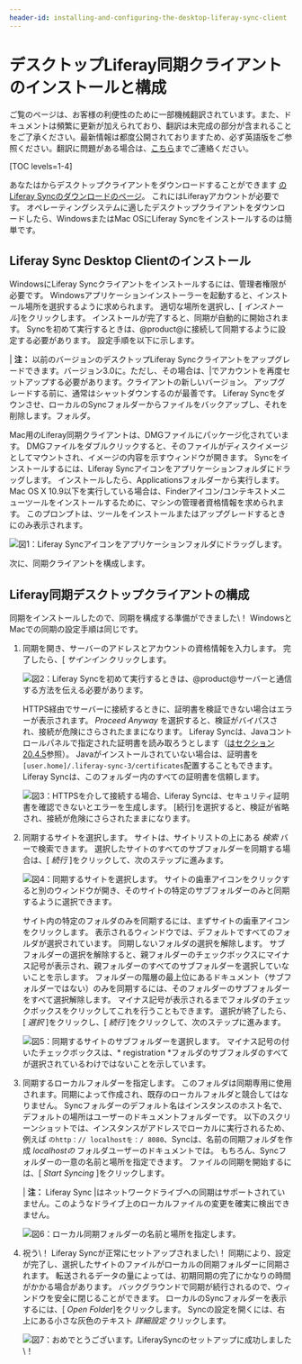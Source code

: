 ```yaml
---
header-id: installing-and-configuring-the-desktop-liferay-sync-client
---
```


# デスクトップLiferay同期クライアントのインストールと構成

<p class="alert alert-info"><span class="wysiwyg-color-blue120">ご覧のページは、お客様の利便性のために一部機械翻訳されています。また、ドキュメントは頻繁に更新が加えられており、翻訳は未完成の部分が含まれることをご了承ください。最新情報は都度公開されておりますため、必ず英語版をご参照ください。翻訳に問題がある場合は、<a href="mailto:support-content-jp@liferay.com">こちら</a>までご連絡ください。</span></p>

[TOC levels=1-4]

あなたはからデスクトップクライアントをダウンロードすることができます [のLiferay Syncのダウンロードのページ](https://www.liferay.com/downloads/liferay-sync)。 これにはLiferayアカウントが必要です。 オペレーティングシステムに適したデスクトップクライアントをダウンロードしたら、WindowsまたはMac OSにLiferay Syncをインストールするのは簡単です。

## Liferay Sync Desktop Clientのインストール

WindowsにLiferay Syncクライアントをインストールするには、管理者権限が必要です。 Windowsアプリケーションインストーラーを起動すると、インストール場所を選択するように求められます。 適切な場所を選択し、[ *インストール*]をクリックします。 インストールが完了すると、同期が自動的に開始されます。 Syncを初めて実行するときは、@product@に接続して同期するように設定する必要があります。 設定手順を以下に示します。

| **注：** 以前のバージョンのデスクトップLiferay Syncクライアントをアップグレードできます。バージョン3.0に。ただし、その場合は、|でアカウントを再度セットアップする必要があります。クライアントの新しいバージョン。 アップグレードする前に、通常はシャットダウンするのが最善です。 Liferay Syncをダウンさせ、ローカルのSyncフォルダーからファイルをバックアップし、それを削除します。フォルダ。

Mac用のLiferay同期クライアントは、DMGファイルにパッケージ化されています。 DMGファイルをダブルクリックすると、そのファイルがディスクイメージとしてマウントされ、イメージの内容を示すウィンドウが開きます。 Syncをインストールするには、Liferay Syncアイコンをアプリケーションフォルダにドラッグします。 インストールしたら、Applicationsフォルダーから実行します。 Mac OS X 10.9以下を実行している場合は、Finderアイコン/コンテキストメニューツールをインストールするために、マシンの管理者資格情報を求められます。 このプロンプトは、ツールをインストールまたはアップグレードするときにのみ表示されます。

![図1：Liferay Syncアイコンをアプリケーションフォルダにドラッグします。](../../../../images/sync-mac-install.png)

次に、同期クライアントを構成します。

## Liferay同期デスクトップクライアントの構成

同期をインストールしたので、同期を構成する準備ができました\！ WindowsとMacでの同期の設定手順は同じです。

1.  同期を開き、サーバーのアドレスとアカウントの資格情報を入力します。 完了したら、[ *サインイン* クリックします。

    ![図2：Liferay Syncを初めて実行するときは、@product@サーバーと通信する方法を伝える必要があります。](../../../../images/sync-setup-01.png)

    HTTPS経由でサーバーに接続するときに、証明書を検証できない場合はエラーが表示されます。 *Proceed Anyway* を選択すると、検証がバイパスされ、接続が危険にさらされたままになります。 Liferay Syncは、Javaコントロールパネルで指定された証明書を読み取ろうとします（[はセクション20.4.5](https://docs.oracle.com/javase/8/docs/technotes/guides/deploy/jcp.html#A1152831)参照）。 Javaがインストールされていない場合は、証明書を `[user.home]/.liferay-sync-3/certificates`配置することもできます。 Liferay Syncは、このフォルダー内のすべての証明書を信頼します。

    ![図3：HTTPSを介して接続する場合、Liferay Syncは、セキュリティ証明書を確認できないとエラーを生成します。 [続行]を選択すると、検証が省略され、接続が危険にさらされたままになります。](../../../../images/sync-certificate-error.png)

2.  同期するサイトを選択します。 サイトは、サイトリストの上にある *検索* バーで検索できます。 選択したサイトのすべてのサブフォルダーを同期する場合は、[ *続行* ]をクリックして、次のステップに進みます。

    ![図4：同期するサイトを選択します。 サイトの歯車アイコンをクリックすると別のウィンドウが開き、そのサイトの特定のサブフォルダーのみと同期するように選択できます。](../../../../images/sync-setup-02.png)

    サイト内の特定のフォルダのみを同期するには、まずサイトの歯車アイコンをクリックします。 表示されるウィンドウでは、デフォルトですべてのフォルダが選択されています。 同期しないフォルダの選択を解除します。 サブフォルダーの選択を解除すると、親フォルダーのチェックボックスにマイナス記号が表示され、親フォルダーのすべてのサブフォルダーを選択していないことを示します。 フォルダーの階層の最上位にあるドキュメント（サブフォルダーではない）のみを同期するには、そのフォルダーのサブフォルダーをすべて選択解除します。 マイナス記号が表示されるまでフォルダのチェックボックスをクリックしてこれを行うこともできます。 選択が終了したら、[ *選択* ]をクリックし、[ *続行* ]をクリックして、次のステップに進みます。

    ![図5：同期するサイトのサブフォルダーを選択します。 マイナス記号の付いたチェックボックスは、* registration *フォルダのサブフォルダのすべてが選択されているわけではないことを示しています。](../../../../images/sync-select-folders.png)

3.  同期するローカルフォルダーを指定します。 このフォルダは同期専用に使用されます。同期によって作成され、既存のローカルフォルダと競合してはなりません。 Syncフォルダーのデフォルト名はインスタンスのホスト名で、デフォルトの場所はユーザーのドキュメントフォルダーです。 以下のスクリーンショットでは、インスタンスがアドレスでローカルに実行されるため、例えば `のhttp：// localhostを：/ 8080`、Syncは、名前の同期フォルダを作成 *localhostの* フォルダユーザーのドキュメントでは。 もちろん、Syncフォルダーの一意の名前と場所を指定できます。 ファイルの同期を開始するには、[ *Start Syncing* ]をクリックします。

    | **注：** Liferay Sync |はネットワークドライブへの同期はサポートされていません。このようなドライブ上のローカルファイルの変更を確実に検出できません。

    ![図6：ローカル同期フォルダーの名前と場所を指定します。](../../../../images/sync-setup-03.png)

4.  祝う\！ Liferay Syncが正常にセットアップされました\！ 同期により、設定が完了し、選択したサイトのファイルがローカルの同期フォルダーに同期されます。 転送されるデータの量によっては、初期同期の完了にかなりの時間がかかる場合があります。 バックグラウンドで同期が続行されるので、ウィンドウを安全に閉じることができます。 ローカルのSyncフォルダーを表示するには、[ *Open Folder*]をクリックします。 Syncの設定を開くには、右上にある小さな灰色のテキスト *詳細設定* クリックします。

    ![図7：おめでとうございます。LiferaySyncのセットアップに成功しました\！](../../../../images/sync-setup-04.png)
